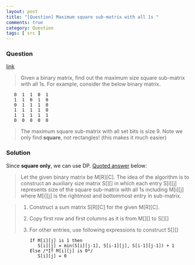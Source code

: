 ```yaml
---
layout: post
title: "[Question] Maximum square sub-matrix with all 1s "
comments: true
category: Question
tags: [ src ]
---
```


### Question

[link](http://www.geeksforgeeks.org/maximum-size-sub-matrix-with-all-1s-in-a-binary-matrix/)

> Given a binary matrix, find out the maximum size square sub-matrix with all 1s. For example, consider the below binary matrix.

       0  1  1  0  1 
       1  1  0  1  0 
       0  1  1  1  0
       1  1  1  1  0
       1  1  1  1  1
       0  0  0  0  0

> The maximum square sub-matrix with all set bits is size 9. Note we only find __square__, not rectangles! (this makes it much easier)

### Solution

Since __square only__, we can use DP. [Quoted answer](http://www.geeksforgeeks.org/maximum-size-sub-matrix-with-all-1s-in-a-binary-matrix/) below: 

> Let the given binary matrix be M[R][C]. The idea of the algorithm is to construct an auxiliary size matrix S[][] in which each entry S[i][j] represents size of the square sub-matrix with all 1s including M[i][j] where M[i][j] is the rightmost and bottommost entry in sub-matrix.

> 1. Construct a sum matrix S[R][C] for the given M[R][C].
>
>   1. Copy first row and first columns as it is from M[][] to S[][]
>
>   1. For other entries, use following expressions to construct S[][]

             If M[i][j] is 1 then
                S[i][j] = min(S[i][j-1], S[i-1][j], S[i-1][j-1]) + 1
             Else /*If M[i][j] is 0*/
                S[i][j] = 0
